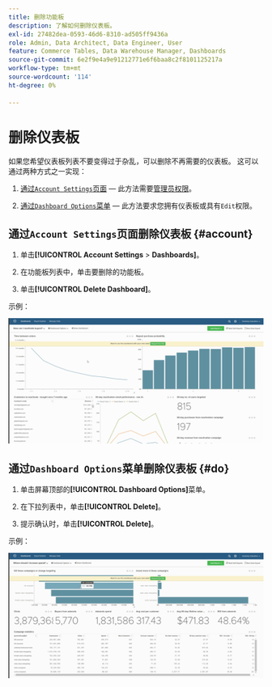 ```yaml
---
title: 删除功能板
description: 了解如何删除仪表板。
exl-id: 27482dea-0593-46d6-8310-ad505ff9436a
role: Admin, Data Architect, Data Engineer, User
feature: Commerce Tables, Data Warehouse Manager, Dashboards
source-git-commit: 6e2f9e4a9e91212771e6f6baa8c2f8101125217a
workflow-type: tm+mt
source-wordcount: '114'
ht-degree: 0%

---
```


# 删除仪表板

如果您希望仪表板列表不要变得过于杂乱，可以删除不再需要的仪表板。 这可以通过两种方式之一实现：

1. [通过`Account Settings`页面](#account) — 此方法需要[管理员权限](../../administrator/user-management/user-management.md)。

1. [通过`Dashboard Options`菜单](#do) — 此方法要求您拥有仪表板或具有`Edit`权限。

## 通过`Account Settings`页面删除仪表板 {#account}

1. 单击&#x200B;**[!UICONTROL Account Settings** > **Dashboards]**。

1. 在功能板列表中，单击要删除的功能板。

1. 单击&#x200B;**[!UICONTROL Delete Dashboard]**。

示例：

![删除仪表板](../../assets/deleting_dash.gif)<!--{: width="703" height="346"}-->

## 通过`Dashboard Options`菜单删除仪表板 {#do}

1. 单击屏幕顶部的&#x200B;**[!UICONTROL Dashboard Options]**&#x200B;菜单。

1. 在下拉列表中，单击&#x200B;**[!UICONTROL Delete]**。

1. 提示确认时，单击&#x200B;**[!UICONTROL Delete]**。

示例：

![删除仪表板](../../assets/deleting_dash_2.gif)<!--{: width="703" height="347"}-->
